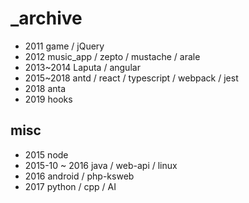 # _archive

- 2011 game / jQuery
- 2012 music_app / zepto / mustache / arale 
- 2013~2014 Laputa / angular
- 2015~2018 antd / react / typescript / webpack / jest
- 2018 anta
- 2019 hooks

## misc

- 2015 node
- 2015-10 ~ 2016 java / web-api / linux
- 2016 android / php-ksweb
- 2017 python / cpp / AI

